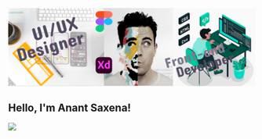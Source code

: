 <img src="https://github.com/AnantSaxena-1947/AnantSaxena-1947/blob/main/github%20profile%20banner.jpg?raw=true" />

<h2> Hello, I'm Anant Saxena!  </h2>
<img src="https://gifdb.com/images/high/corgie-dancing-dog-hbcedhqqt57l9tsx.webp" />
</em></p>


